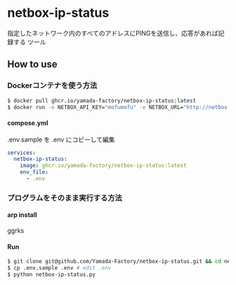 # netbox-ip-status
指定したネットワーク内のすべてのアドレスにPINGを送信し、応答があれば記録する ツール


## How to use
### Dockerコンテナを使う方法

```bash
$ docker pull ghcr.io/yamada-factory/netbox-ip-status:latest
$ docker run -e NETBOX_API_KEY="mofumofu" -e NETBOX_URL="http://netbox.example.com" -e NETBOX_PREFIX_TAG="homelab-1" ghcr.io/yamada-factory/netbox-ip-status:latest
```

#### compose.yml
.env.sample を .env にコピーして編集

```yml
services:
  netbox-ip-status:
    image: ghcr.io/yamada-factory/netbox-ip-status:latest
    env_file:
      - .env

```

### プログラムをそのまま実行する方法

#### arp install
ggrks

#### Run

```bash
$ git clone git@github.com/Yamada-Factory/netbox-ip-status.git && cd netbox-ip-status
$ cp .env.sample .env # edit .env
$ python netbox-ip-status.py
```
